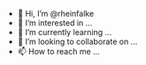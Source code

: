 - 👋 Hi, I’m @rheinfalke
- 👀 I’m interested in ...
- 🌱 I’m currently learning ...
- 💞️ I’m looking to collaborate on ...
- 📫 How to reach me ...

<!---
rheinfalke/rheinfalke is a ✨ special ✨ repository because its `README.md` (this file) appears on your GitHub profile.
You can click the Preview link to take a look at your changes.
--->
